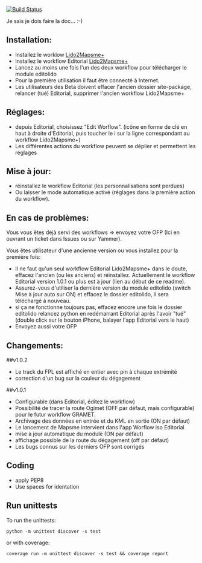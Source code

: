 [![Build Status](https://travis-ci.org/flyingeek/editolido.svg?branch=master)](https://travis-ci.org/flyingeek/editolido)

Je sais je dois faire la doc... :-)

Installation:
-------------
 - Installez le worklow [Lido2Mapsme+](https://workflow.is/workflows/ea27b4ab34dc4275b954723748ce754e)
 - Installez le workflow Editorial [Lido2Mapsme+](http://www.editorial-workflows.com/workflow/5800601703153664/o7BioyJJW8o#)
 - Lancez au moins une fois l'un des deux workflow pour télécharger le module editolido
 - Pour la première utilisation il faut être connecté à Internet.
 - Les utilisateurs des Beta doivent effacer l'ancien dossier site-package, relancer (tué) Editorial, supprimer l'ancien workflow Lido2Mapsme+
 
Réglages:
--------
 - depuis Editorial, choisissez "Edit Worflow". (icône en forme de clé en haut à droite d'Editorial, puis toucher le i sur la ligne correspondant au workflow Lido2Mapsme+)
 - Les différentes actions du workflow peuvent se déplier et permettent les réglages

Mise à jour:
-----------
 - réinstallez le workflow Editorial (les personnalisations sont perdues)
 - Ou laisser le mode automatique activé (réglages dans la première action du workflow).
 
En cas de problèmes:
--------------------
 Vous vous êtes déjà servi des workflows => envoyez votre OFP (Ici en ouvrant un ticket dans Issues ou sur Yammer).
 
 Vous êtes utilisateur d'une ancienne version ou vous installez pour la première fois:
 
 - Il ne faut qu'un seul workflow Editorial Lido2Mapsme+ dans le doute, effacez l'ancien (ou les anciens) et réinstallez. Actuellement le workflow Editorial version 1.0.1 ou plus est à jour (lien au début de ce readme).
 - Assurez-vous d'utiliser la dernière version du module editolido (switch Mise à jour auto sur ON) et effacez le dossier editolido, il sera téléchargé à nouveau.
 - si ça ne fonctionne toujours pas, effacez encore une fois le dossier editolido relancez python en redémarrant Editorial après l'avoir "tué" (double click sur le bouton iPhone, balayer l'app Editorial vers le haut)
 - Envoyez aussi votre OFP

Changements:
------------
##v1.0.2
 - Le track du FPL est affiché en entier avec pin à chaque extrémité
 - correction d'un bug sur la couleur du dégagement

##v1.0.1
 - Configurable (dans Editorial, éditez le workflow)
 - Possibilité de tracer la route Ogimet (OFF par défaut, mais configurable) pour le futur workflow GRAMET.
 - Archivage des données en entrée et du KML en sortie (ON par défaut)
 - Le lancement de Mapsme intervient dans l'app Worflow iso Editorial
 - mise à jour automatique du module (ON par défaut)
 - affichage possible de la route du dégagement (off par défaut)
 - Les bugs connus sur les derniers OFP sont corrigés

Coding
------
- apply PEP8
- Use spaces for identation

Run unittests
-------------
To run the unittests:

    python -m unittest discover -s test

or with coverage:

    coverage run -m unittest discover -s test && coverage report
